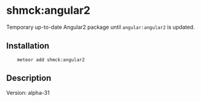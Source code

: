# shmck:angular2

Temporary up-to-date Angular2 package until `angular:angular2` is updated. 

## Installation

```
    meteor add shmck:angular2
```

## Description

Version: alpha-31